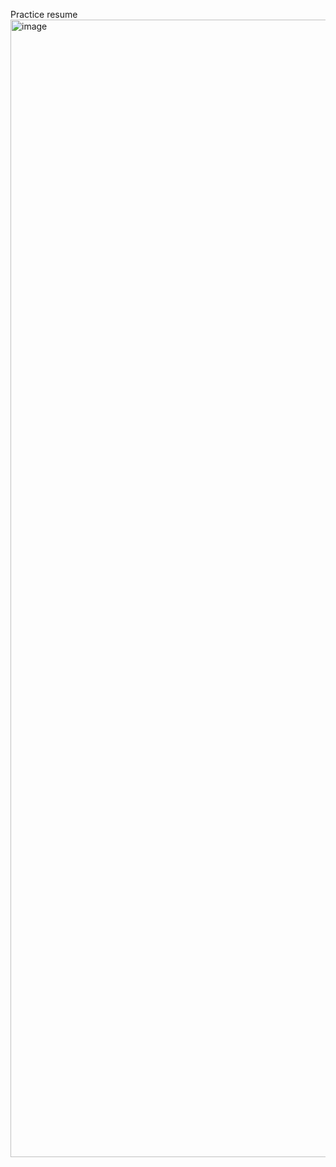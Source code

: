 Practice resume 
<img width="1820" alt="image" src="https://github.com/t0turi00/Capstone_Project_1/assets/79054967/0bfe29c0-6e0f-499d-88d1-ec92c1a8e1db">
